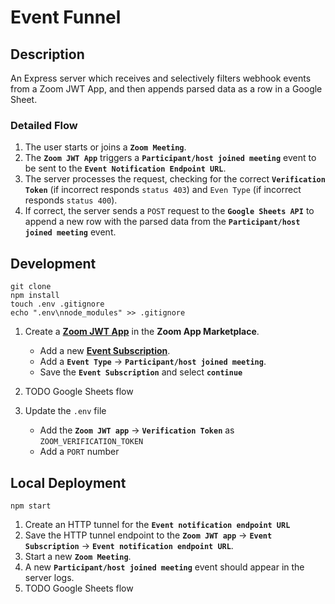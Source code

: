 # Event Funnel

## Description

An Express server which receives and selectively filters webhook events from a Zoom JWT App, and then appends parsed data as a row in a Google Sheet.

### Detailed Flow

1. The user starts or joins a **`Zoom Meeting`**.
1. The **`Zoom JWT App`** triggers a **`Participant/host joined meeting`** event to be sent to the **`Event Notification Endpoint URL`**.
1. The server processes the request, checking for the correct **`Verification Token`** (if incorrect responds `status 403`) and `Even Type` (if incorrect responds `status 400`).
1. If correct, the server sends a `POST` request to the **`Google Sheets API`** to append a new row with the parsed data from the **`Participant/host joined meeting`** event.

## Development

```
git clone
npm install
touch .env .gitignore
echo ".env\nnode_modules" >> .gitignore
```

1. Create a **[Zoom JWT App](https://marketplace.zoom.us/docs/guides/getting-started/app-types/create-jwt-app)** in the **Zoom App Marketplace**.

   - Add a new **[Event Subscription](https://marketplace.zoom.us/docs/guides/getting-started/app-types/create-jwt-app#features)**.
   - Add a **`Event Type`** -> **`Participant/host joined meeting`**.
   - Save the **`Event Subscription`** and select **`continue`**

1. TODO Google Sheets flow
1. Update the `.env` file
   - Add the **`Zoom JWT app`** -> **`Verification Token`** as `ZOOM_VERIFICATION_TOKEN`
   - Add a `PORT` number

## Local Deployment

```
npm start
```

1. Create an HTTP tunnel for the **`Event notification endpoint URL`**
1. Save the HTTP tunnel endpoint to the **`Zoom JWT app`** -> **`Event Subscription`** -> **`Event notification endpoint URL`**.
1. Start a new **`Zoom Meeting`**.
1. A new **`Participant/host joined meeting`** event should appear in the server logs.
1. TODO Google Sheets flow
